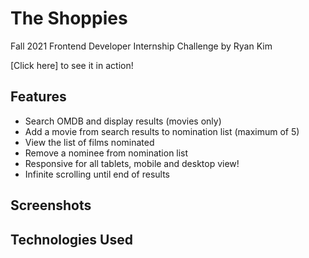# The Shoppies

Fall 2021 Frontend Developer Internship Challenge by Ryan Kim

[Click here] to see it in action!

## Features

- Search OMDB and display results (movies only)
- Add a movie from search results to nomination list (maximum of 5)
- View the list of films nominated
- Remove a nominee from nomination list
- Responsive for all tablets, mobile and desktop view!
- Infinite scrolling until end of results

## Screenshots

## Technologies Used
